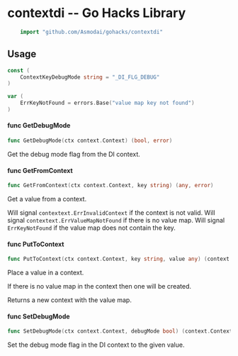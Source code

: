 <!-- -*- Mode: gfm; auto-fill: t; fill-column: 78; -*- -->

# contextdi -- Go Hacks Library

```go
    import "github.com/Asmodai/gohacks/contextdi"
```

## Usage

```go
const (
	ContextKeyDebugMode string = "_DI_FLG_DEBUG"
)
```

```go
var (
	ErrKeyNotFound = errors.Base("value map key not found")
)
```

#### func  GetDebugMode

```go
func GetDebugMode(ctx context.Context) (bool, error)
```
Get the debug mode flag from the DI context.

#### func  GetFromContext

```go
func GetFromContext(ctx context.Context, key string) (any, error)
```
Get a value from a context.

Will signal `contextext.ErrInvalidContext` if the context is not valid. Will
signal `contextext.ErrValueMapNotFound` if there is no value map. Will signal
`ErrKeyNotFound` if the value map does not contain the key.

#### func  PutToContext

```go
func PutToContext(ctx context.Context, key string, value any) (context.Context, error)
```
Place a value in a context.

If there is no value map in the context then one will be created.

Returns a new context with the value map.

#### func  SetDebugMode

```go
func SetDebugMode(ctx context.Context, debugMode bool) (context.Context, error)
```
Set the debug mode flag in the DI context to the given value.
